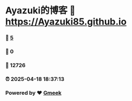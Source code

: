 # Ayazuki的博客 :link: https://Ayazuki85.github.io 
### :page_facing_up: [5](https://Ayazuki85.github.io/tag.html) 
### :speech_balloon: 0 
### :hibiscus: 12726 
### :alarm_clock: 2025-04-18 18:37:13 
### Powered by :heart: [Gmeek](https://github.com/Meekdai/Gmeek)
